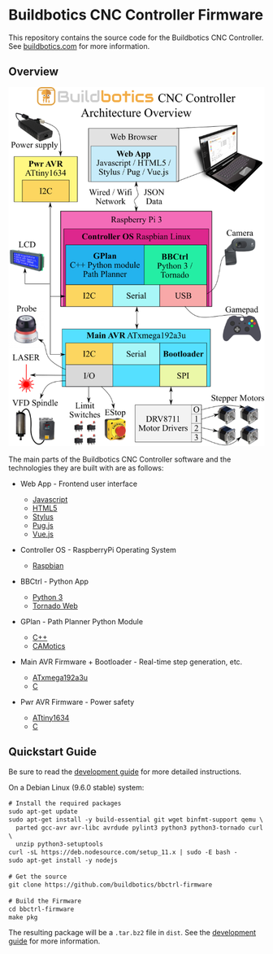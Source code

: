 # Buildbotics CNC Controller Firmware
This repository contains the source code for the Buildbotics CNC Controller.
See [buildbotics.com](https://buildbotics.com/) for more information.

## Overview
![Buildbotics architecture overview](docs/buildbotics_architecture_overview.png)

The main parts of the Buildbotics CNC Controller software and the technologies
they are built with are as follows:

 * Web App - Frontend user interface
   * [Javascript](https://www.w3schools.com/js/)
   * [HTML5](https://www.w3schools.com/html/)
   * [Stylus](http://stylus-lang.com/)
   * [Pug.js](https://pugjs.org/)
   * [Vue.js](https://vuejs.org/)

 * Controller OS - RaspberryPi Operating System
   * [Raspbian](https://www.raspbian.org/)

 * BBCtrl - Python App
   * [Python 3](https://www.python.org/)
   * [Tornado Web](https://www.tornadoweb.org/)

 * GPlan - Path Planner Python Module
   * [C++](http://www.cplusplus.com/)
   * [CAMotics](https://camotics.org/)

 * Main AVR Firmware + Bootloader - Real-time step generation, etc.
   * [ATxmega192a3u](https://www.microchip.com/wwwproducts/ATxmega192A3U)
   * [C](https://en.wikipedia.org/wiki/C_(programming_language))

 * Pwr AVR Firmware - Power safety
   * [ATtiny1634](https://www.microchip.com/wwwproducts/ATtiny1634)
   * [C](https://en.wikipedia.org/wiki/C_(programming_language))

## Quickstart Guide

Be sure to read the [development guide](docs/development.md) for more detailed
instructions.

On a Debian Linux (9.6.0 stable) system:

    # Install the required packages
    sudo apt-get update
    sudo apt-get install -y build-essential git wget binfmt-support qemu \
      parted gcc-avr avr-libc avrdude pylint3 python3 python3-tornado curl \
      unzip python3-setuptools
    curl -sL https://deb.nodesource.com/setup_11.x | sudo -E bash -
    sudo apt-get install -y nodejs

    # Get the source
    git clone https://github.com/buildbotics/bbctrl-firmware

    # Build the Firmware
    cd bbctrl-firmware
    make pkg

The resulting package will be a ``.tar.bz2`` file in ``dist``.  See the
[development guide](docs/development.md) for more information.
